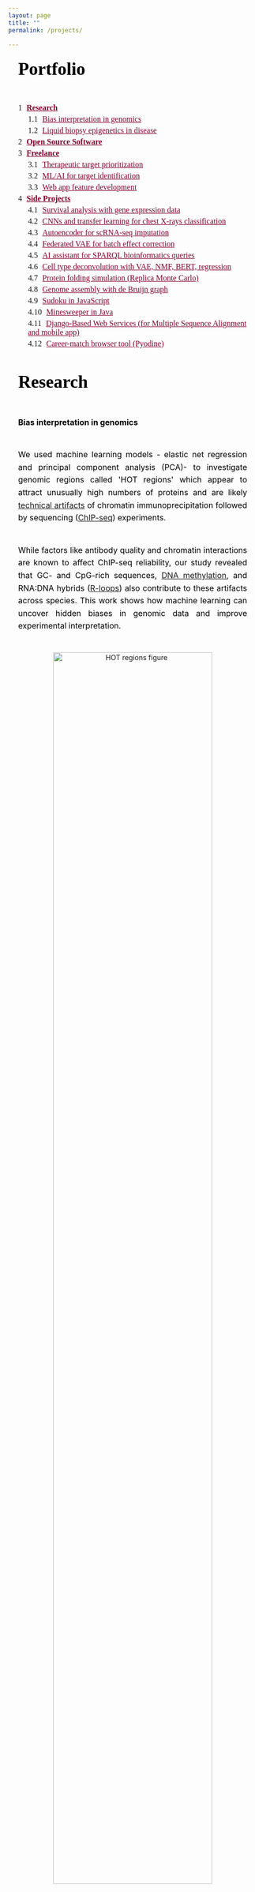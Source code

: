 ```yaml
---
layout: page
title: ""
permalink: /projects/

---
```


<style>

h1, .page-title {
  font-family: 'Cormorant Garamond', serif;
    font-size: 36px;
    font-weight: bold;
    color: black;
    text-align: center;
    margin-bottom: 10px;
}
h2 {
  font-family: 'Cormorant Garamond', serif;
    font-size: 36px;
    color: black;
    line-height: 1.6;
    text-align: justify;           /* Justify the text itself */
    max-width: 600px;              /* Restrict paragraph width */
    margin: 0 auto 40px auto;      /* Center the block itself */
    padding: 0 20px;               /* Optional: adds side padding for extra visual balance */
}

.degrees {
  font-family: 'Cormorant Garamond', serif;
    font-size: 16px;
    text-transform: uppercase;
    letter-spacing: 1px;
    text-align: center;
    color: black;
    margin-bottom: 30px;
}

.intro-bio {
  font-family: 'Inter', sans-serif;
    font-size: 16px;
    color: black;
    line-height: 1.6;
    text-align: justify;           /* Justify the text itself */
    max-width: 600px;              /* Restrict paragraph width */
    margin: 0 auto 40px auto;      /* Center the block itself */
    padding: 0 20px;               /* Optional: adds side padding for extra visual balance */
}


.social-icons {
    text-align: center;
    margin: 15px 0 25px 0;
}

.social-icons a {
    display: inline-block;
    font-size: 28px; /* adjust icon size */
    color: #990033;    /* or gray if preferred */
    margin: 0 10px;  /* space between icons */
    text-decoration: none;
}

.social-icons a:hover {
    color: #555555;
}

.mytext {
  font-family: 'Inter', sans-serif;
    font-size: 16px;
    color: black;
    line-height: 1.6;
    text-align: justify;           /* Justify the text itself */
    max-width: 600px;              /* Restrict paragraph width */
    margin: 0 auto 40px auto;      /* Center the block itself */
    padding: 0 20px;               /* Optional: adds side padding for extra visual balance */

}

ol {
  font-family: 'Georgia', serif;
    font-size: 16px;
    
}
.main-content ol {
  font-family: 'Georgia', serif;
  font-size: 16px;
  margin-left: 20px;
}

ol li a {
    color: #80002a; /* your accent color */
    text-decoration: none;
}

ol li a:hover {
    text-decoration: underline;
}
/* Main ToC block */
.toc-wrapper {
    max-width: 600px;
    margin: 0 auto 40px auto;
    padding: 0 20px;
    text-align: left;
}

.toc-list {
    list-style: none;
    counter-reset: item;
    font-family: 'Georgia', serif;
    font-size: 16px;
    padding-left: 0;
}

/* List items and numbering */
.toc-list li {
    display: block;
    margin: 5px 0;
    counter-increment: item;
}

.toc-list li:before {
    content: counters(item, ".") " ";
    margin-right: 5px;
    font-weight: normal;
}

/* Nested list handling */
.toc-list ol {
    counter-reset: item;
    list-style: none;
    padding-left: 20px;
    margin: 5px 0;
}

/* Links inside the ToC */
.toc-list a {
    text-decoration: underline;
    color: #80002a;
}

.toc-list a:hover {
    color: black;
}

.software-block {
  display: flex;
  align-items: center;
  max-width: 600px;
    margin: 0 auto 40px auto;
    padding: 0 20px;
    text-align: left;
}

.software-logo {
  width: 110px;
  height: auto;
  margin-right: 20px;
}

.software-text {
  font-family: 'Cormorant Garamond', serif;
  font-size: 18px;
  color: black;
  line-height: 1.5;
}

.software-text a {
  color: #80002a;
  text-decoration: none;
}

.software-text a:hover {
  text-decoration: underline;
}

.emphasize {
  color: #80002a;  /* subtle burgundy or your brand color */
  font-weight: 500; /* medium weight for softer emphasis */
}
</style>


<!--   -->
<!-- list of chapters -->
<!--   -->


<h2 id="projects">Portfolio</h2>


<div class="toc-wrapper">
<ol class="toc-list">
    <li>
      <strong><a href="#research">Research</a></strong>
      <ol>
        <li><a href="#genomics">Bias interpretation in genomics</a></li>
        <li><a href="#cfDNA">Liquid biopsy epigenetics in disease</a></li>
      </ol>
    </li>
    <li>
      <strong><a href="#opensource">Open Source Software</a></strong>
    </li>
    <li>
      <strong><a href="#freelance">Freelance</a></strong>
      <ol>
        <li><a href="#target">Therapeutic target prioritization</a></li>
        <li><a href="#mltarget">ML/AI for target identification</a></li>
        <li><a href="#igv">Web app feature development</a></li>
      </ol>
    </li>
    <li>
      <strong><a href="#sideprojects">Side Projects</a></strong>
      <ol>
        <li><a href="#survival">Survival analysis with gene expression data</a></li>
        <li><a href="#cnn">CNNs and transfer learning for chest X-rays classification</a></li>
        <li><a href="#ae">Autoencoder for scRNA-seq imputation</a></li>
        <li><a href="#vae_federated">Federated VAE for batch effect correction</a></li>
        <li><a href="#llm">AI assistant for SPARQL bioinformatics queries</a></li>
        <li><a href="#deconvolution">Cell type deconvolution with VAE, NMF, BERT, regression</a></li>
        <li><a href="#rmc">Protein folding simulation (Replica Monte Carlo)</a></li>
        <li><a href="#debrujn">Genome assembly with de Bruijn graph</a></li>
        <li><a href="#sudoku">Sudoku in JavaScript</a></li>
        <li><a href="#minesweeper">Minesweeper in Java</a></li>
        <li><a href="#django">Django-Based Web Services (for Multiple Sequence Alignment and mobile app)</a></li>
        <li><a href="#pyodine">Career-match browser tool (Pyodine)</a></li>
      </ol>
    </li>
</ol>
</div>




<!--   -->
<!-- Research -->
<!--   -->

<h2 id="research">Research</h2>



<!-- Bias detection and interpretation in genomics experiment -->
<p class="mytext" id="genomics"><strong>Bias interpretation in genomics</strong></p>

<p class="mytext">
  We used machine learning models - elastic net regression and principal component analysis (PCA)-
  to investigate genomic regions called 'HOT regions' 
  which appear to attract unusually high numbers of proteins and 
  are likely 
  <a href="https://pmc.ncbi.nlm.nih.gov/articles/PMC4538825/" target="_blank">technical artifacts</a>
  of chromatin immunoprecipitation followed by sequencing 
  (<a href="https://www.nature.com/articles/nrg2641" target="_blank">ChIP-seq</a>) experiments.
</p>





<p class="mytext">
  While factors like antibody quality and chromatin interactions are known to affect ChIP-seq reliability, 
  our study revealed that GC- and CpG-rich sequences, 
  <a href="https://www.nature.com/articles/npp2012112" target="_blank">DNA methylation</a>,
   and RNA:DNA hybrids 
  (<a href="https://www.nature.com/articles/s41580-022-00474-x" target="_blank">R-loops</a>)
   also contribute to these artifacts across species. This work shows how machine learning can uncover hidden biases in 
   genomic data and improve experimental interpretation.
</p>


<p class="mytext">

  <figure style="text-align: center; max-width: 700px; margin: 0 auto;">
    <img src="/img/hot.png" alt="HOT regions figure" style="width: 80%; height: 80%;">
  
    <figcaption class="mytext" style="text-align: center; font-family: 'Georgia', serif; font-size: 14px; color: #555; margin-top: 10px;">
      Figure: Unexpected ChIP-seq signals appear in HOT regions even without the target protein (KO ChIP-seq). 
      The barplot shows how often these regions are detected as bound - 
      HOT regions correspond to the top 1% of genomic regions with the highest protein binding signals (99th percentile).


    </figcaption>
  </figure>
</p>

  <p class="mytext">
    <a href="https://doi.org/10.1093/nar/gkv681" target="_blank">
      Publication: Wreczycka K et al, Nucleic Acids Research, 2019
    </a>
  </p>
  


<!-- cfDNA methylation biomarkers in acute coronary syndrome -->
<p class="mytext" id="cfDNA"><strong>Liquid biopsy epigenetics in disease</strong></p>

<p class="mytext"><span style="color:#505050; font-weight:bold;">DNA methylation biomarkers in acute coronary syndrome (blood-derived cfDNA)</span></p>

<p class="mytext">
  We explored circulating cell-free DNA (<a href="https://doi.org/10.1038/s41571-020-00457-x" target="_blank">cfDNA</a>) methylation 
  as a non-invasive biomarker for acute coronary syndrome (ACS),
  based on the principle that damaged tissues release DNA into the bloodstream.
</p>

<p class="mytext">
  Using cfDNA methylation profiles, we differentiated ACS subtypes and identified cell type-specific DNA methylation
  markers to trace the origin of cfDNA. Hundreds of methylation markers linked to cardiovascular conditions and inflammation 
  were identified and validated in an independent cohort, highlighting the potential of cfDNA methylation for ACS diagnosis.
</p>

<p class="mytext">
  <figure style="text-align: center; max-width: 700px; margin: 0 auto;">
    <img src="/img/cfndaacs.png" alt="HOT regions figure" style="width: 30%; height: 30%;">
  
    <figcaption class="mytext" style="text-align: center; font-family: 'Georgia', serif; font-size: 14px; color: #555; margin-top: 10px;">
      Figure: PCA of 254 differentially methylated regions linked to ACS severity using linear models.
    </figcaption>
  </figure>
</p>

<p class="mytext">
  <a href="https://doi.org/10.1093/nargab/lqad061" target="_blank">
  Publication: Rafael R C Cuadrat et al, NAR Genomics and Bioinformatics, 2023
  </a>
</p>




<!-- DNA methylation in neuroblastoma -->
<p class="mytext"><span style="color:#505050; font-weight:bold;">DNA methylation profiling in neuroblastoma (solid tissues and urine-derived cfDNA)</span></p>

<p class="mytext">
  Neuroblastoma is a pediatric cancer ranging from mild to aggressive forms. While genetic changes explain some variability, 
  we showed that DNA methylation plays a key role in its progression. 
  In collaboration with Charité Hospital (Berlin), we analyzed primary tumor tissues and urine cfDNA 
  using bisulfite-seq and RNA-seq, identifying methylation patterns 
  distinguishing high- and low-risk tumors. We also linked MYCN-driven 
  methylation changes to disrupted transcription factor networks, highlighting potential targets for therapies.
</p>

<p class="mytext" style="text-align: center;">
  <img src="/img/neuroblastoma_clustering.png" alt="Neuroblastoma clustering" style="width: 80%; max-width: 600px;">
</p>
<p class="mytext" style="text-align: center; font-size: 14px; color: #555;">
  Figure: Methylation-based clustering of neuroblastoma patients using differentially methylated CpGs.
</p>

<!-- 
<p class="mytext" style="text-align: center;">
  <img src="/img/neuroblastoma_networks.png" alt="Neuroblastoma networks" style="width: 60%; max-width: 500px;">
</p>
<p class="mytext" style="text-align: center; font-size: 14px; color: #555;">
  Figure: (A) Regulatory networks based on motif activity in MYCN-amplified and high-risk tumors. 
  (B) Enriched gene pathways including transcription factors binding to E-box DNA motifs.
</p>
-->




<!--   -->
<!-- Open source software -->
<!--   -->

<h2 id="opensource">Open source software</h2>


<!-- Genomation-->

<div class="software-block mytext">
  <img src="{{ '/img/genomation.png' | relative_url }}" alt="Genomation logo" class="software-logo">
  <div class="software-text">
    <p><em>genomation</em> – a Bioconductor R package designed to simplify genomic feature and interval analysis. It includes functions for reading BED/GFF files as GRanges, summarizing features over regions, creating enrichment plots or heatmaps, and annotating regions with exons, introns, or promoters.</p>
  </div>
</div>


<p class="mytext" style="font-family: 'Cormorant Garamond', serif;">
  <a href="https://github.com/BIMSBbioinfo/genomation" target="_blank">https://github.com/BIMSBbioinfo/genomation</a>,
  developed in the team of Dr. Altuna Akalin at Bioinformatics and Omics Data Science Platform at 
<a href="https://www.mdc-berlin.de/bioinformatics" target="_blank">MDC BIMSB.</a>
</p>



<!-- Pigx -->
<div class="software-block">
    <img src="{{ '/img/pigx.png' | relative_url }}" alt="pigx logo" class="software-logo">

  <div class="software-text">
    <p><em>PiGx</em> – a collection of genomics pipelines implemented using Snakemake, Python, and R. Each pipeline is easily configured with a sample sheet and a simple settings file. PiGx generates comprehensive, interactive HTML reports that summarize key findings from your samples.</p>
  </div>
</div>


<p class="mytext" style="font-family: 'Cormorant Garamond', serif;">
  <a href="https://github.com/BIMSBbioinfo/pigx" target="_blank">
    https://github.com/BIMSBbioinfo/pigx</a>,
  developed in the team of Dr. Altuna Akalin at Bioinformatics and Omics Data Science Platform at 
<a href="https://www.mdc-berlin.de/bioinformatics" target="_blank">MDC BIMSB.</a>
</p>


<!-- Motif activity -->

<div class="software-block">
  <img src="{{ '/img/motifActivity.png' | relative_url }}" alt="motifActivity logo" class="software-logo">


  <div class="software-text">
    <p><em>motifActivity</em> – an R package for identifying key transcription factors (TFs) responsible for changes in gene expression or epigenetic marks across samples. It predicts TF activity profiles using input data from RNA-seq, BS-seq, ChIP-seq, ATAC-seq, and similar methods, combined with a set of DNA motifs.</p>
  </div>
</div>

<p class="mytext" style="font-family: 'Cormorant Garamond', serif;">
  <a href="https://github.com/katwre/motifActivity" target="_blank">
    https://github.com/katwre/motifActivity</a>,
  developed in the team of Dr. Altuna Akalin at Bioinformatics and Omics Data Science Platform at 
<a href="https://www.mdc-berlin.de/bioinformatics" target="_blank">MDC BIMSB.</a>

</p>









<!--   -->
<!-- Freelance -->
<!--   -->

<h2 id="freelance">Freelance</h2>


<!-- Prioritization of therapeutic targets in clinical trials  -->
<p class="mytext" id="target"><strong>Prioritization of therapeutic targets in clinical trials</strong></p>

<p class="mytext"><span style="color:#505050; font-weight:bold;">Visualization and survival analysis of biomarkers</span></p>

<p class="mytext">
We developed interactive visualizations, including oncoprints, to highlight key biomarkers in patients with limited treatment options. These visual summaries help uncover genomic alterations and support identifying new therapeutic targets.
</p>

<p class="mytext">
We focused on patients from clinical trial databases facing poor outcomes or lacking effective therapies. Our statistical analyses, including survival analysis, demonstrate the clinical relevance of nominated targets.
</p>

<p class="mytext" style="text-align:center;">
  <img src="{{ '/img/oncoprint_modified.png' | relative_url }}" style="max-width:65%;">
  <img src="{{ '/img/survival_analysis.png' | relative_url }}" style="max-width:65%;">
</p>

<p class="mytext" style="text-align:center; font-size: 14px; color: #555;">Figure: Example of biomarker visualization and survival analysis.
</p>


<p class="mytext" id="mltarget"><span style="color:#505050; font-weight:bold;">Machine learning/AI for target identification</span></p>

<p class="mytext">
To prioritize therapeutic targets, we applied <a href="https://cseweb.ucsd.edu/~elkan/posonly.pdf" target="_blank">Positive and Unlabeled (PU) learning</a>, ideal for cases where only confirmed targets are known. PU classifiers helped distinguish potential targets using gene expression, mutations, and therapy annotations.
</p>
<p class="mytext" style="text-align:center;">
  <img src="{{ '/img/PUlearning.png' | relative_url }}" style="max-width:100%;">
</p>

<p class="mytext" style="text-align:center; font-size: 14px; color: #555;">
Figure: PU learning principle (figure adapted from <a href="https://techblog.ing.pl/blog/podstawy-positive-unlabeled-learning" target="_blank">a blogpost</a>).
</p>


<p class="mytext">
  Additionally, we utilized autoencoders to uncover hidden patterns and prioritize key molecular features in an unsupervised way.
  </p>
<p class="mytext" style="text-align:center;">
  <img src="{{ 'img/variational-autoencoder.png' | relative_url }}" style="max-width:70%;max-height:90%">
</p>


<p class="mytext" style="text-align:center; font-size: 14px; color: #555;">
Figure: Schematic of a Variational Autoencoder (figure adapted from <a href="https://avandekleut.github.io/vae/" target="_blank">a blogpost</a>).
</p>




<!-- Web app feature development  -->
<p class="mytext" id="igv"><strong>Web app feature development</strong></p>

<p class="mytext">
  I contributed to enhancing the 
  <a href="https://igv.org/app/" target="_blank">IGV web application</a>, 
  an interactive tool for visual exploration of genomic data 
  (<a href="https://github.com/igvteam/igv-webapp" target="_blank">source code</a>).
  Built with JavaScript and Python, this tool allows visualization of both public and in-house datasets.
  </p>
  
  <ul class="mytext" style="list-style-type: disc; margin-left: 110px;">
    <li>Enabled dynamic visualization of new in-house genomic datasets.</li>
    <li>Added highlighting of genomic regions of interest (e.g., genetic variants).</li>
    <li>Developed new display options for RefSeq and GENCODE annotations:
      <ul>
        <li>Collapse/expand all transcript isoforms.</li>
        <li>Extend selected gene isoforms for detailed view.</li>
        <li>Added controls to adjust track widths for optimal display.</li>
      </ul>
    </li>
    <li>Linked visualized tracks to their source databases.</li>
    <li>Implemented command-line tool for automated snapshots of defined genes or regions.</li>
  </ul>
  
  
  <div style="text-align: center;">
      <img src="{{ 'img/igv_original.png' | relative_url }}" style="max-width: 70%; height: auto;">

    <div class="mytext" style="font-size: 14px; color: #555;">
      Figure: Example IGV web app view showing genomic data tracks.
    </div>
  </div>




<!--   -->
<!-- Side projects -->
<!--   -->


<h2 id="sideprojects">Side projects</h2>


<!-- survival  -->
<p class="mytext" id="survival"><strong>Survival analysis with clinical and gene expression data</strong></p>


<p class="mytext">
I developed several survival models to predict the risk of mortality or relapse in newly diagnosed multiple myeloma patients, using baseline clinical and/or gene expression data.
</p>

<div style="text-align: center;">
  <img src="{{ 'img/survival_classification.png' | relative_url }}" width="400" height="200">
  <p class="mytext" style="text-align: center;font-size: 0.9em; color: #666;">Figure: C-index comparison of multiple survival models.</p>
</div>

<div style="text-align: center;">
  <img src="{{ 'img/surival_probability.png' | relative_url }}" width="200" height="200">
  <p class="mytext" style="text-align: center;font-size: 0.9em; color: #666;">Figure: Kaplan–Meier plot of the best performing model.</p>
</div>

<p class="mytext" style="font-family: 'Cormorant Garamond', serif;">
<a href="https://github.com/katwre/survival_analysis/tree/main/" target="_blank">https://github.com/katwre/survival_analysis/tree/main/</a>
</p>





<!-- cnn  -->
<p class="mytext" id="cnn"><strong>CNNs and transfer learning for image classification tasks based on chest X-rays</strong></p>

<p class="mytext">
I applied convolutional neural networks (CNNs) to classify chest X-ray images using both 224×224 and 64×64 pixel inputs, aiming to explore whether lightweight models can still retain sufficient diagnostic power for image-based classification tasks. Beyond training a basic CNN from scratch, transfer learning was employed by leveraging pretrained convolutional backbones such as ResNet, to assess whether pretrained models can further enhance classification performance when applied to chest X-ray images.
</p>

<div style="display: flex; justify-content: center; gap: 20px;">

  <div style="text-align: center;">
    <img src="{{ 'img/xray.jpeg' | relative_url }}" width="200" height="200">
    <p style="font-size: 0.9em; color: #666;">Healthy</p>
  </div>

  <div style="text-align: center;">
    <img src="{{ 'img/xray_pneumonia.jpeg' | relative_url }}" width="200" height="200">
    <p style="font-size: 0.9em; color: #666;">Pneumonia</p>
  </div>

</div>

<p style="text-align: center; font-size: 0.9em; color: #666; margin-top: 10px;">
  Figure: Example X-ray images of a healthy individual and a pneumonia patient.
</p>


<p class="mytext" style="font-family: 'Cormorant Garamond', serif;">
<a href="https://github.com/katwre/ML-projects/blob/main/CNN_and_TransferLearning_Xray/" target="_blank">https://github.com/katwre/ML-projects/blob/main/CNN_and_TransferLearning_Xray/</a>
</p>


<!--  Autoencoder -->
<p class="mytext" id="ae"><strong>Autoencoder for scRNA-seq dimensionality reduction and data imputation</strong></p>

<p class="mytext">
I developed a simple autoencoder with a custom loss function for imputing missing values in single-cell RNA-seq data. The approach was inspired by the method proposed by Badsha et al. (https://www.ncbi.nlm.nih.gov/pmc/articles/PMC7144625/).
</p>

<div style="text-align: center;">
  <img src="{{ 'img/ae_imputed.png' | relative_url }}" width="400" height="200">
  <p class="mytext" style="text-align: center;font-size: 0.9em; color: #666;">Figure: Imputed scRNA-seq.</p>
</div>


<div style="text-align: center;">
  <img src="{{ 'img/imputed.png' | relative_url }}" width="400" height="200">
  <p class="mytext" style="text-align: center;font-size: 0.9em; color: #666;">Figure: Model's output and the true gene expression values. Non-imputed data (blue): where the model reconstructed known values. Imputed data (orange): where the model predicted missing (masked) values.</p>
</div>


<p class="mytext" style="font-family: 'Cormorant Garamond', serif;">
<a href="https://github.com/katwre/ML-projects/tree/main/autoencoder_scRNAseq/" target="_blank">https://github.com/katwre/ML-projects/tree/main/autoencoder_scRNAseq/</a>
</p>


<!--  vae_federated -->
<p class="mytext" id="vae_federated"><strong>Variational autoencoder (VAE) to mitigate batch effects in scRNA-seq using federated learning</strong></p>


<p class="mytext">
This project explored a scVI model (variational autoencoder for single-cell data) in a federated setting with secure aggregation using the Flower framework (Flower.ai) and the SecAgg+ secure aggregation protocol. For comparison, the same model was also trained in a centralized setting.
</p>

<div style="text-align: center;">
  <img src="{{ 'img/Gene_Expression_UMAP_before_correction.png' | relative_url }}" width="600" height="200">
  <p class="mytext" style="text-align: center;font-size: 0.9em; color: #666;">Figure: Baseline Gene Expression UMAP.</p>
</div>

<div style="text-align: center;">
  <img src="{{ 'img/Gene_Expression_UMAP_after_correction_centralized.png' | relative_url }}" width="600" height="200">
  <p class="mytext" style="text-align: center;font-size: 0.9em; color: #666;">Figure: Centralized scVI Model.</p>
</div>

<div style="text-align: center;">
  <img src="{{ 'img/Gene_Expression_UMAP_after_correction_federated.png' | relative_url }}" width="600" height="200">
  <p class="mytext" style="text-align: center;font-size: 0.9em; color: #666;">Figure: Federated scVI Model.</p>
</div>


<p class="mytext" style="font-family: 'Cormorant Garamond', serif;">
<a href="https://github.com/katwre/ML-projects/tree/main/federated_learning_scRNA-seq/" target="_blank">https://github.com/katwre/ML-projects/tree/main/federated_learning_scRNA-seq/</a>
</p>






<!--  LLM -->
<p class="mytext" id="llm"><strong>LLM-powered SPARQL Bioinformatics Assistant</strong></p>

<p class="mytext">
This project explored an AI-powered assistant that helps researchers ask questions about biology in plain English and automatically turns them into SPARQL queries against public databases:
<p class="mytext">
<ol>
      <li>UniProt (proteins, sequences, annotations)</li>
      <li>OMA (orthologs / evolutionary relationships)</li>
      <li>Bgee (gene expression in species)</li>
</ol>    
</p>

<p class="mytext">
The assistant is powered by LLMs (Mistral, Llama via Groq, Ollama) combined with retrieval-augmented generation (RAG) using Qdrant and FastEmbed. You can interact with the assistant either in the terminal/CLI or through a simple chat web app (Chainlit web UI).
</p>
<p class="mytext">

Key goals:
<ol>
      <li>Allow researchers to query complex biological knowledge bases witha nice web interface.</li>
      <li>Validate and execute queries automatically.</li>
      <li>Provide results summarized in plain language.</li>
</ol>  
</p>

<div style="text-align: center;">
  <img src="{{ 'img/ChainlitwebUI_1.png' | relative_url }}" width="600" height="400">
  <p class="mytext" style="text-align: center;font-size: 0.9em; color: #666;">Figure: A web UI for an LLM of choice (Mistral, Llama via Groq, Ollama).</p>
</div>


<p class="mytext" style="font-family: 'Cormorant Garamond', serif;">
<a href="https://github.com/katwre/ML-projects/tree/main/llm-biodata/" target="_blank">https://github.com/katwre/ML-projects/tree/main/llm-biodata/</a>
</p>




<!--  deconvolution -->
<p class="mytext" id="deconvolution"><strong>VAE, BERT, semi-supervised NMF and lasso/ridge/elastic net for the cell type deconvolution</strong></p>


<p class="mytext">
This project studies DNA fragments that circulate in the blood. These fragments come from many different cell types in the body. When tissues are damaged or diseased, they release more DNA than usual, so the mix of DNA in the blood changes.By figuring out which cell types the DNA comes from, we can get an early picture of tissue health.

I applied multiple deconvolution methods to estimate cell type proportions from bulk DNA methylation data. Regression-based approaches (NNLS, Lasso, Ridge, Elastic Net) model methylation profiles as mixtures of reference cell types. In addition, I developed:
- A variational autoencoder (VAE) that reconstructs CpG profiles while jointly predicting cell type proportions.
- A semi-supervised NMF (ssNMF) that anchors factorization to known reference signatures.
- A lightweight Transformer model, treating CpG regions as tokens with embeddings and self-attention to capture genomic dependencies.

<div style="text-align: center;">
  <img src="{{ 'img/deconvlution_bsseq.png' | relative_url }}" width="600" height="200">
  <p class="mytext" style="text-align: center;font-size: 0.9em; color: #666;">Figure: Deconvolution of the DNA methylation signal from blood DNA sequenced using Bisulfite-seq.</p>
</div>
</p>

<p class="mytext" style="font-family: 'Cormorant Garamond', serif;">
<a href="https://github.com/katwre/ML-projects/blob/main/VAE_NMF_Transformer_regression_cfDNA/" target="_blank">https://github.com/katwre/ML-projects/blob/main/VAE_NMF_Transformer_regression_cfDNA/</a>
</p>


<!-- Protein Folding -->
<div class="software-block">
<div class="software-text" id="rmc">
<p>
  <em>Protein Folding in the HP Model</em> - implementation of simulated annealing and replica exchange Monte Carlo algorithm for protein folding in the HP model in Python and NumPy. The HP model simplifies protein folding by using hydrophobic (H) and polar (P) amino acids on a square lattice. Metropolis–Hastings algorithm enables sampling protein configurations based on the Boltzmann distribution.
</p>
</div>
</div>

<div style="text-align: center;">
  <img src="{{ 'img/HPmodel.png' | relative_url }}" width="200" height="200">
  <p class="mytext" style="text-align: center;font-size: 0.9em; color: #666;">Figure: Lattice HP model showing global energy.</p>
</div>
<p class="mytext" style="text-align: center;font-family: 'Cormorant Garamond', serif;">
<a href="https://github.com/katwre/bioinformatics-projects/tree/master/Molecular_Dynamics" target="_blank">https://github.com/katwre/bioinformatics-projects/tree/master/Molecular_Dynamics</a>
</p>

<hr>


<!-- Genome Assembly -->
<div class="software-block">
  <div class="software-text" id="debrujn">
  <p>
    <em>Genome Assembly using de Bruijn Graph</em> - implementation of de Bruijn graph-based genome assembly with Eulerian walk to reconstruct DNA sequences from k-mers. Includes short-read assembly principles based on publications by Compeau et al. (2011) and Pevzner et al. (2001)
  </p>
  </div>
  </div>
<div style="text-align: center;">
  <img src="{{ 'img/debrujin.png' | relative_url }}" style="max-width: 300px; width: 70%;">
  <p class="mytext" style="text-align: center;font-size: 0.9em; color: #666;">Figure: De Bruijn graph.</p>
</div>
<p class="mytext" style="font-family: 'Cormorant Garamond', serif;">
<a href="https://github.com/katwre/bioinformatics-projects/tree/master/genome_assembly" target="_blank">https://github.com/katwre/bioinformatics-projects/tree/master/genome_assembly</a>
</p>

<hr>

<!-- Sudoku -->
<div class="software-block">
  <div class="software-text" id="sudoku">
  <p>
    <em>Sudoku</em> - a simple Sudoku game implemented in JavaScript and JQuery. </p>
  </div>
  </div>
<div style="text-align: center;">
  <img src="{{ 'img/sudoku.png' | relative_url }}" width="400" height="300">
</div>
<p class="mytext" style="font-family: 'Cormorant Garamond', serif;">
<a href="https://github.com/katwre/sudoku" target="_blank">https://github.com/katwre/sudoku</a>
</p>

<hr>

<!-- Minesweeper -->

<div class="software-block">
  <div class="software-text" id="minesweeper">
  <p>
    <em>Minesweeper</em> - classic Minesweeper game implemented in Java using SWING and AWT libraries. </p>
  </div>
  </div>
<div style="text-align: center;">
  <img src="{{ 'img/minesweeper.png' | relative_url }}" width="200" height="230">
</div>
<p class="mytext" style="font-family: 'Cormorant Garamond', serif;">
<a href="https://github.com/katwre/Minesweeper" target="_blank">https://github.com/katwre/Minesweeper</a>
</p>

<hr>

<!-- Django Web-Services -->
<p class="mytext" id="django"><strong>Django-Based Web Services</strong></p>
<p class="mytext" style="font-family: 'Cormorant Garamond', serif;">
Django-based server for Multiple Sequence Alignment (MSA) visualization - <a href="https://github.com/freesci/MSA-vis-project" target="_blank">https://github.com/freesci/MSA-vis-project</a>

</p>
<p class="mytext" style="font-family: 'Cormorant Garamond', serif;">
Mobile application using Django, manifesto app, and localStorage - <a href="https://github.com/katwre/phone_application" target="_blank">https://github.com/katwre/phone_application</a>
</p>

<hr>

<!-- Discover Career Match -->
<p class="mytext" id="pyodine"><strong>Discover Your Career Match</strong></p>
<p class="mytext">
Interactive tool that matches careers to users based on their personality profile (Big Five personality traits). Runs directly in the browser via Pyodide.
</p>

<div style="text-align: center;">
  <img src="{{ 'img/personalities.png' | relative_url }}" alt="PCA plot of careers based on personality traits" style="max-width: 70%; max-height: 70%; border: 1px solid #ccc; box-shadow: 2px 2px 6px #ddd;">

  <p class="mytext" style="text-align: center;font-size: 0.9em; color: #666;">Figure: PCA plot showing career matches based on personality profile.</p>
</div>
<p class="mytext" style="font-family: 'Cormorant Garamond', serif;">
  <a href="https://github.com/katwre/Personalities" target="_blank">https://github.com/katwre/Personalities</a>
  </p>

